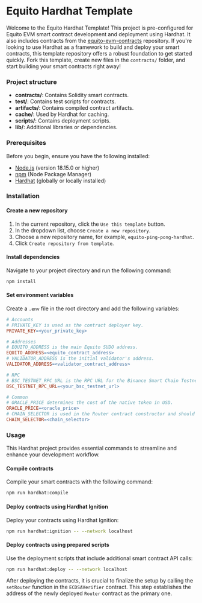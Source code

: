 # Equito Hardhat Template

Welcome to the Equito Hardhat Template! This project is pre-configured for Equito EVM smart contract development and deployment using Hardhat. It also includes contracts from the [equito-evm-contracts](https://github.com/equito-network/equito-evm-contracts) repository. If you're looking to use Hardhat as a framework to build and deploy your smart contracts, this template repository offers a robust foundation to get started quickly. Fork this template, create new files in the `contracts/` folder, and start building your smart contracts right away!

### Project structure
- **contracts/**: Contains Solidity smart contracts.
- **test/**: Contains test scripts for contracts.
- **artifacts/**: Contains compiled contract artifacts.
- **cache/**: Used by Hardhat for caching.
- **scripts/**: Contains deployment scripts.
- **lib/**: Additional libraries or dependencies.

### Prerequisites
Before you begin, ensure you have the following installed:
- [Node.js](https://nodejs.org/en) (version 18.15.0 or higher)
- [npm](https://www.npmjs.com) (Node Package Manager)
- [Hardhat](https://hardhat.org) (globally or locally installed)

### Installation
#### Create a new repository
1. In the current repository, click the `Use this template` button.
2. In the dropdown list, choose `Create a new repository`.
3. Choose a new repository name, for example, `equito-ping-pong-hardhat`.
4. Click `Create repository from template`.

#### Install dependencies

Navigate to your project directory and run the following command:

```bash
npm install
```

#### Set environment variables

Create a `.env` file in the root directory and add the following variables:

```makefile
# Accounts
# PRIVATE_KEY is used as the contract deployer key.
PRIVATE_KEY=<your_private_key>

# Addresses
# EQUITO_ADDRESS is the main Equito SUDO address.
EQUITO_ADDRESS=<equito_contract_address>
# VALIDATOR_ADDRESS is the initial validator's address.
VALIDATOR_ADDRESS=<validator_contract_address>

# RPC
# BSC_TESTNET_RPC_URL is the RPC URL for the Binance Smart Chain Testnet network.
BSC_TESTNET_RPC_URL=<your_bsc_testnet_url>

# Common
# ORACLE_PRICE determines the cost of the native token in USD.
ORACLE_PRICE=<oracle_price>
# CHAIN_SELECTOR is used in the Router contract constructor and should match the network identifier where the contract is deployed.
CHAIN_SELECTOR=<chain_selector>
```

### Usage
This Hardhat project provides essential commands to streamline and enhance your development workflow.

#### Compile contracts

Compile your smart contracts with the following command:

```bash
npm run hardhat:compile
```

#### Deploy contracts using Hardhat Ignition

Deploy your contracts using Hardhat Ignition:

```bash
npm run hardhat:ignition -- --network localhost
```

#### Deploy contracts using prepared scripts

Use the deployment scripts that include additional smart contract API calls:

```bash
npm run hardhat:deploy -- --network localhost
```

After deploying the contracts, it is crucial to finalize the setup by calling the `setRouter` function in the `ECDSAVerifier` contract. This step establishes the address of the newly deployed `Router` contract as the primary one.